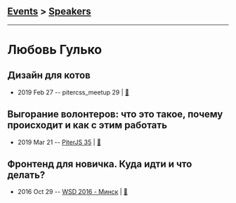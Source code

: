 ## [Events](../README.md) > [Speakers](../speakers.md)
---

# Любовь Гулько

## Дизайн для котов
- 2019 Feb 27 -- pitercss_meetup 29  | [:notebook:](https://pitercss.ru/29/pres/design-for-cats/)  
## Выгорание волонтеров: что это такое, почему происходит и как с этим работать
- 2019 Mar 21 -- [PiterJS 35](https://www.youtube.com/watch?v=jX91TiPihv0)  | [:notebook:](https://fs.piterjs.org/events/35/gulko.pdf)  
## Фронтенд для новичка. Куда идти и что делать?
- 2016 Oct 29 -- [WSD 2016 - Минск](https://www.youtube.com/watch?v=G9hMm77B1dk)  | [:notebook:](https://wsd.events/2016/10/29/pres/frontend-youth.pdf)  
